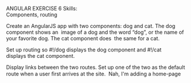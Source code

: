 ANGULAR EXERCISE 6 Skills:  
Components, routing    

Create an AngularJS app with two components: dog and cat. 
The dog component shows an  image of a dog and the word “dog”, or the name of your favorite dog. 
The cat component does  the same for a cat. 

Set up routing so #!/dog displays the dog component and #!/cat displays the cat component. 

Display links between the two routes. Set up one of the two as the default  route when a user ﬁrst arrives at the site. 
    Nah, I'm adding a home-page